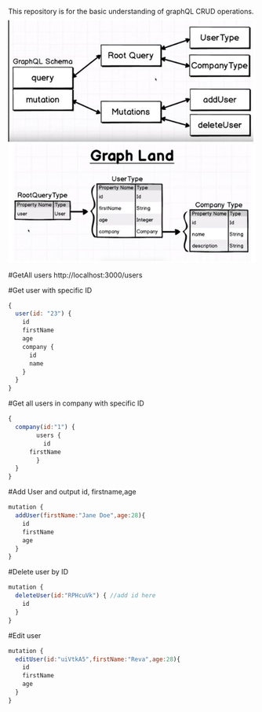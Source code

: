 This repository is for the basic understanding of graphQL CRUD operations.
![options](assets/options.JPG)
![options](assets/structure.JPG)

#GetAll users
http://localhost:3000/users

#Get user with specific ID 
```js
{
  user(id: "23") {
    id
    firstName
    age
    company {
      id
      name
    }
  }
}
```

#Get all users in company with specific ID
```js
{
  company(id:"1") {
		users {
		  id
      firstName
		}
  }
}
```

#Add User and output id, firstname,age
```js
mutation {
  addUser(firstName:"Jane Doe",age:28){
    id
    firstName
    age
  }
}
```

#Delete user by ID
```js
mutation {
  deleteUser(id:"RPHcuVk") { //add id here
    id
  } 
}
```

#Edit user
```js
mutation {
  editUser(id:"uiVtkA5",firstName:"Reva",age:28){
    id
    firstName
    age
  }
}
```
